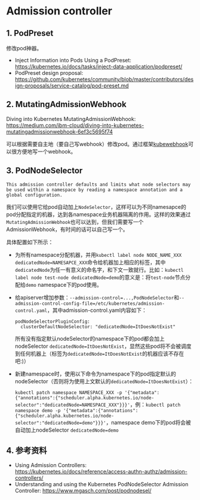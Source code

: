 # Admission controller

## 1. PodPreset

修改pod神器。

- Inject Information into Pods Using a PodPreset: https://kubernetes.io/docs/tasks/inject-data-application/podpreset/
- PodPreset design proposal: https://github.com/kubernetes/community/blob/master/contributors/design-proposals/service-catalog/pod-preset.md

## 2. MutatingAdmissionWebhook

Diving into Kubernetes MutatingAdmissionWebhook: https://medium.com/ibm-cloud/diving-into-kubernetes-mutatingadmissionwebhook-6ef3c5695f74

可以根据需要自主地（要自己写webhook）修改pod。通过框架[kubewebhook](https://github.com/slok/kubewebhook)可以很方便地写一个webhook。

## 3. PodNodeSelector

```
This admission controller defaults and limits what node selectors may be used within a namespace by reading a namespace annotation and a global configuration.
```

我们可以使用它给pod自动加上`NodeSelector`，这样可以为不同namesapce的pod分配指定的机器，达到各namespace业务机器隔离的作用。这样的效果通过`MutatingAdmissionWebhook`也可以达到，但我们需要写一个AdmissionWebhook，有时间的话可以自己写一个。

具体配置如下所示：

* 为所有namespace分配机器，并用`kubectl label node NODE_NAME_XXX dedicatedNode=NAMESAPCE_XXX`命令给机器加上相应的标签，其中`dedicatedNode`为任一有意义的命名字，和下文一致就行。比如：`kubectl label node test-node dedicatedNode=demo`的意义是：将`test-node`节点分配给`demo` namespace下的pod使用。

* 给apiserver增加参数：`--admission-control=...,PodNodeSelector`和`--admission-control-config-file=/etc/kubernetes/admission-control.yaml`，其中admission-control.yaml内容如下：

  ```
  podNodeSelectorPluginConfig:
    clusterDefaultNodeSelector: "dedicatedNode=ItDoesNotExist"
  ```

  所有没有指定默认nodeSelector的namespace下的pod都会加上nodeSelector `dedicatedNode=ItDoesNotExist`，显然这些pod将不会被调度到任何机器上（标签为`dedicatedNode=ItDoesNotExist`的机器应该不存在吧:)）

* 新建namespace时，使用以下命令为namespace下的pod指定默认的nodeSelector（否则将为使用上文默认的`dedicatedNode=ItDoesNotExist`）：

  `kubectl patch namespace NAMESPACE_XXX -p '{"metadata":{"annotations":{"scheduler.alpha.kubernetes.io/node-selector":"dedicatedNode=NAMESPACE_XXX"}}}'`，例：`kubectl patch namespace demo -p '{"metadata":{"annotations":{"scheduler.alpha.kubernetes.io/node-selector":"dedicatedNode=demo"}}}'`，namespace demo下的pod将会被自动加上nodeSelector `dedicatedNode=demo`

## 4. 参考资料

* Using Admission Controllers: https://kubernetes.io/docs/reference/access-authn-authz/admission-controllers/
* Understanding and using the Kubernetes PodNodeSelector Admission Controller: https://www.mgasch.com/post/podnodesel/